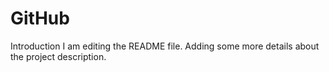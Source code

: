 # GitHub
Introduction
I am editing the README file. Adding some more details about the project description.
